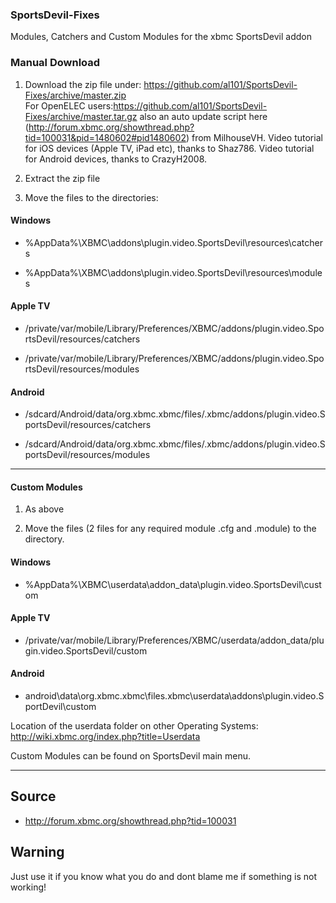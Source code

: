 ### SportsDevil-Fixes ###


Modules, Catchers and Custom Modules for the xbmc SportsDevil addon



### Manual Download ###

1. Download the zip file under: https://github.com/al101/SportsDevil-Fixes/archive/master.zip    
   For OpenELEC users:https://github.com/al101/SportsDevil-Fixes/archive/master.tar.gz also an auto 
   update script here (http://forum.xbmc.org/showthread.php?tid=100031&pid=1480602#pid1480602) 
   from MilhouseVH.
   Video tutorial for iOS devices (Apple TV, iPad etc), thanks to Shaz786.
   Video tutorial for Android devices, thanks to CrazyH2008.


2. Extract the zip file

3. Move the files to the directories:

#### Windows ####

* %AppData%\XBMC\addons\plugin.video.SportsDevil\resources\catchers

* %AppData%\XBMC\addons\plugin.video.SportsDevil\resources\modules

#### Apple TV ####

* /private/var/mobile/Library/Preferences/XBMC/addons/plugin.video.SportsDevil/resources/catchers

* /private/var/mobile/Library/Preferences/XBMC/addons/plugin.video.SportsDevil/resources/modules

#### Android ####

* /sdcard/Android/data/org.xbmc.xbmc/files/.xbmc/addons/plugin.video.SportsDevil/resources/catchers

* /sdcard/Android/data/org.xbmc.xbmc/files/.xbmc/addons/plugin.video.SportsDevil/resources/modules




-------------------------------------------------------

#### Custom Modules ####
	

1. As above

2. Move the files (2 files for any required module .cfg and .module) to the directory.



#### Windows ####

* %AppData%\XBMC\userdata\addon_data\plugin.video.SportsDevil\custom

#### Apple TV ####

* /private/var/mobile/Library/Preferences/XBMC/userdata/addon_data/plugin.video.SportsDevil/custom
	
#### Android ####

* android\data\org.xbmc.xbmc\files\.xbmc\userdata\addons\plugin.video.SportDevil\custom



Location of the userdata folder on other Operating Systems:
http://wiki.xbmc.org/index.php?title=Userdata



Custom Modules can be found on SportsDevil main menu.

-------------------------------------------------
Source
------

* http://forum.xbmc.org/showthread.php?tid=100031

Warning
-------

Just use it if you know what you do and dont blame me if something is not working!


